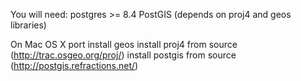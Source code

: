 You will need:
postgres >= 8.4
PostGIS (depends on proj4 and geos libraries)

On Mac OS X
port install geos
install proj4 from source (http://trac.osgeo.org/proj/)
install postgis from source (http://postgis.refractions.net/)
